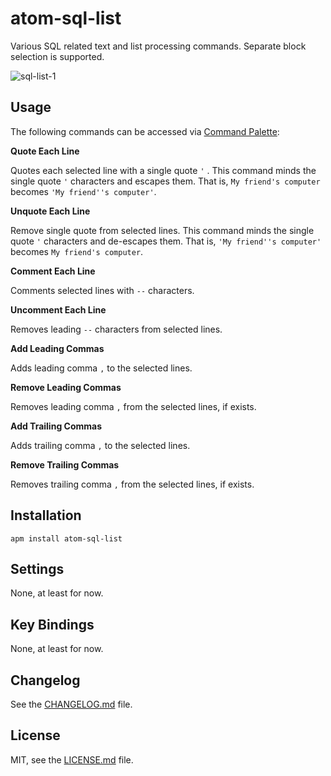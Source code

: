 # atom-sql-list

Various SQL related text and list processing commands.
Separate block selection is supported.

![sql-list-1](https://cloud.githubusercontent.com/assets/2071639/13898959/06d57d4a-edeb-11e5-8995-9e5d8a38c03d.gif)

## Usage

The following commands can be accessed via [Command Palette](https://atom.io/docs/latest/getting-started-atom-basics#command-palette):

**Quote Each Line**

Quotes each selected line with a single quote `'` .
This command minds the single quote `'` characters and escapes them.
That is, `My friend's computer` becomes `'My friend''s computer'`.

**Unquote Each Line**

Remove single quote from selected lines.
This command minds the single quote `'` characters and de-escapes them.
That is, `'My friend''s computer'` becomes `My friend's computer`.

**Comment Each Line**

Comments selected lines with `--` characters.

**Uncomment Each Line**

Removes leading `--` characters from selected lines.

**Add Leading Commas**

Adds leading comma `,` to the selected lines.

**Remove Leading Commas**

Removes leading comma `,` from the selected lines, if exists.

**Add Trailing Commas**

Adds trailing comma `,` to the selected lines.

**Remove Trailing Commas**

Removes trailing comma `,` from the selected lines, if exists.


## Installation

```
apm install atom-sql-list
```

## Settings

None, at least for now.

## Key Bindings

None, at least for now.

## Changelog

See the [CHANGELOG.md](CHANGELOG.md) file.

## License

MIT, see the [LICENSE.md](LICENSE.md) file.
